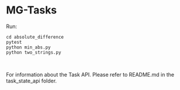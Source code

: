 # MG-Tasks

Run:
<br/>

```
cd absolute_difference
pytest
python min_abs.py
python two_strings.py

```

<br/>

For information about the Task API. Please refer to README.md in the task_state_api folder.
 
